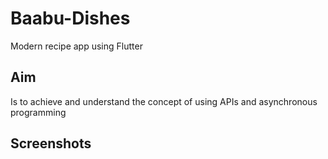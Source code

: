 # Baabu-Dishes
Modern recipe app using Flutter 
## Aim
Is to achieve and understand the concept of using APIs and asynchronous programming
## Screenshots

